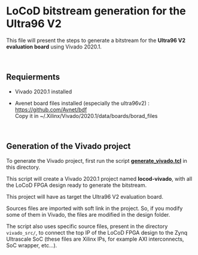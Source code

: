 # LoCoD bitstream generation for the Ultra96 V2

This file will present the steps to generate a bitstream for the **Ultra96 V2 evaluation board** using Vivado 2020.1.

<br>

## Requierments

- Vivado 2020.1 installed

- Avenet board files installed (especially the ultra96v2) : https://github.com/Avnet/bdf<br>
Copy it in ~/.Xilinx/Vivado/2020.1/data/boards/borad_files

<br>

## Generation of the Vivado project

To generate the Vivado project, first run the script [**generate_vivado.tcl**](generate_vivado.tcl) in this directory.

This script will create a Vivado 2020.1 project named **locod-vivado**, with all the LoCoD FPGA design ready to generate the bitstream.

This project will have as target the Ultra96 V2 evaluation board.

Sources files are imported with soft link in the project. So, if you modify some of them in Vivado, the files are modified in the design folder.

The script also uses specific source files, present in the directory `vivado_src/`, to connect the top IP of the LoCoD FPGA design to the Zynq Ultrascale SoC (these files are Xilinx IPs, for example AXI interconnects, SoC wrapper, etc...).